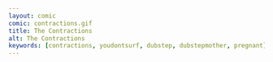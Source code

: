 ```yaml
---
layout: comic
comic: contractions.gif
title: The Contractions
alt: The Contractions
keywords: [contractions, youdontsurf, dubstep, dubstepmother, pregnant]
---
```


